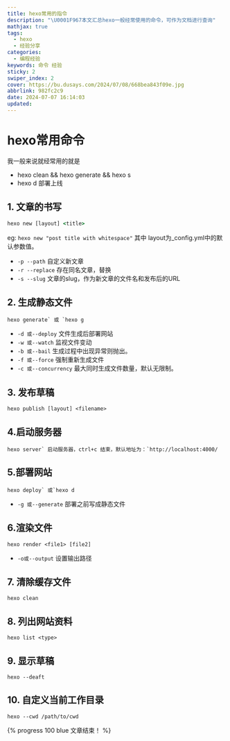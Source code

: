 ```yaml
---
title: hexo常用的指令
description: "\U0001F967本文汇总hexo一般经常使用的命令，可作为文档进行查询"
mathjax: true
tags:
  - hexo
  - 经验分享
categories:
  - 编程经验
keywords: 命令 经验
sticky: 2
swiper_index: 2
cover: https://bu.dusays.com/2024/07/08/668bea843f09e.jpg
abbrlink: 982fc2c9
date: 2024-07-07 16:14:03
updated:
---
```


# hexo常用命令

我一般来说就经常用的就是 

- hexo clean && hexo generate && hexo s 
- hexo d 部署上线



## 1. 文章的书写

```cmd
hexo new [layout] <title>
```

eg: `hexo new "post title with whitespace"` 其中 layout为_config.yml中的默认参数值。

- `-p --path` 自定义新文章
- `-r --replace` 存在同名文章，替换
- `-s --slug` 文章的slug，作为新文章的文件名和发布后的URL

## 2. 生成静态文件

```
hexo generate` 或 `hexo g
```

- `-d 或--deploy` 文件生成后部署网站
- `-w 或--watch` 监视文件变动
- `-b 或--bail` 生成过程中出现异常则抛出。
- `-f 或--force` 强制重新生成文件
- `-c 或--concurrency` 最大同时生成文件数量，默认无限制。

## 3. 发布草稿

```
hexo publish [layout] <filename>
```

## 4.启动服务器

```
hexo server` 启动服务器，ctrl+c 结束，默认地址为：`http://localhost:4000/
```

## 5.部署网站

```
hexo deploy` 或`hexo d
```

- `-g 或--generate` 部署之前写成静态文件

## 6.渲染文件

```
hexo render <file1> [file2]
```

- `-o或--output` 设置输出路径

## 7. 清除缓存文件

```
hexo clean
```

## 8. 列出网站资料

```
hexo list <type>
```

## 9. 显示草稿

```
hexo --deaft
```

## 10. 自定义当前工作目录

```
hexo --cwd /path/to/cwd
```
{% progress 100 blue 文章结束！  %}
